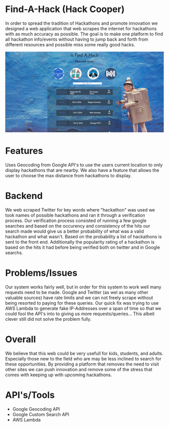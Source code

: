 # Find-A-Hack (Hack Cooper)
In order to spread the tradition of Hackathons and promote innovation we designed a web application that web scrapes the internet for 
hackathons with as much accuracy as possible. The goal is to make one platform to find all hackathon info/events without having to jump
back and forth from different resources and possible miss some really good hacks.

![](main.png)

# Features
Uses Geocoding from Google API's to use the users current location to only display hackathons that are nearby. We also have a feature that
allows the user to choose the max distance from hackathons to display.

# Backend 
We web scraped Twitter for key words where "hackathon" was used we took names of possible hackathons and ran it through a verification process.
Our verification process consisted of running a few google searches and based on the occurency and consistency of the hits our search made would
give us a better probability of what was a valid hackathon and what wasn't. Based on the probability a list of hackathons is sent 
to the front end. Additionally the popularity rating of a hackathon is based on the hits it had before being verified both on twitter and
in Google searchs. 

# Problems/Issues
Our system works fairly well, but in order for this system to work well many requests need to be made. Google and Twitter (as wel as many other
valuable sources) have rate limits and we can not freely scrape without being resorted to paying for these queries. Our quick fix was
trying to use AWS Lambda to generate fake IP-Addresses over a span of time so that we could fool the API's into to giving us more 
requests/queries... This albeit clever still did not solve the problem fully. 

# Overall
We believe that this web could be very usefull for kids, students, and adults. Especially those new to the field who are may be 
less inclined to search for these opportunities. By providing a platform that removes the need to visit other sites we can push innovation 
and remove some of the stress that comes with keeping up with upcoming hackathons.

# API's/Tools
- Google Geocoding API
- Google Custom Search API
- AWS Lambda
